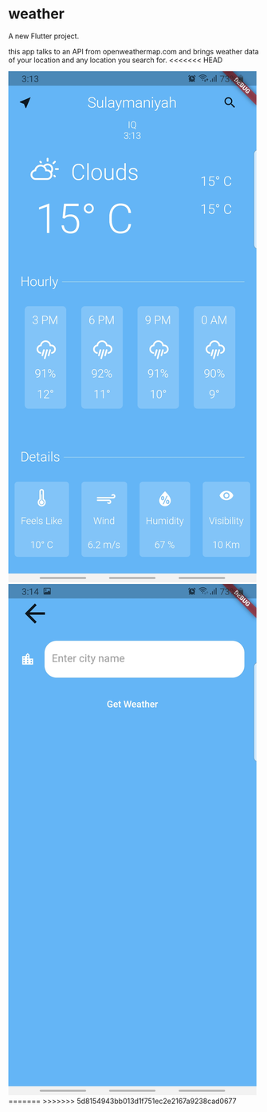 # weather

A new Flutter project.

this app talks to an API from openweathermap.com and brings weather data of your location and any location you search for.
<<<<<<< HEAD

<img src="images/home.jpg">

<img src="images/search.jpg">
=======
>>>>>>> 5d8154943bb013d1f751ec2e2167a9238cad0677
